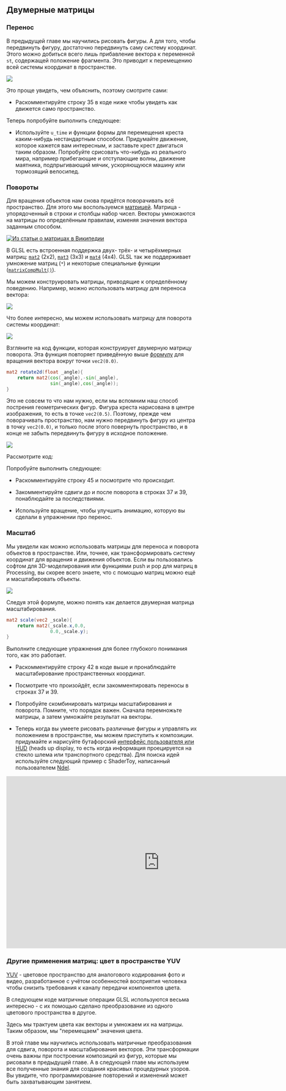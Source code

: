 ## Двумерные матрицы

<canvas id="custom" class="canvas" data-fragment-url="matrix.frag"  width="700px" height="200px"></canvas>

### Перенос

В предыдущей главе мы научились рисовать фигуры. А для того, чтобы передвинуть фигуру, достаточно передвинуть саму систему координат. Этого можно добиться всего лишь прибавление вектора к переменной ```st```, содержащей положение фрагмента. Это приводит к перемещению всей системы координат в пространстве.

![](translate.jpg)

Это проще увидеть, чем объяснить, поэтому смотрите сами:

* Раскомментируйте строку 35 в коде ниже чтобы увидеть как движется само пространство.

<div class="codeAndCanvas" data="cross-translate.frag"></div>

Теперь попробуйте выполнить следующее:

* Используйте ```u_time``` и функции формы для перемещения креста каким-нибудь нестандартным способом. Придумайте движение, которое кажется вам интересным, и заставьте крест двигаться таким образом. Попробуйте срисовать что-нибудь из реального мира, например прибегающие и отступающие волны, движение маятника, подпрыгивающий мячик, ускоряющуюся машину или тормозящий велосипед.

### Повороты

Для вращения объектов нам снова придётся поворачивать всё пространство. Для этого мы воспользуемся [матрицей](https://ru.wikipedia.org/wiki/%D0%9C%D0%B0%D1%82%D1%80%D0%B8%D1%86%D0%B0_(%D0%BC%D0%B0%D1%82%D0%B5%D0%BC%D0%B0%D1%82%D0%B8%D0%BA%D0%B0)). Матрица - упорядоченный в строки и столбцы набор чисел. Векторы умножаются на матрицы по определённым правилам, изменяя значения вектора заданным способом.

[![Из статьи о матрицах в Википедии](matrixes.png)](https://ru.wikipedia.org/wiki/%D0%9C%D0%B0%D1%82%D1%80%D0%B8%D1%86%D0%B0_(%D0%BC%D0%B0%D1%82%D0%B5%D0%BC%D0%B0%D1%82%D0%B8%D0%BA%D0%B0))

В GLSL есть встроенная поддержка двух- трёх- и четырёхмерных матриц: [```mat2```](../glossary/?search=mat2) (2x2), [```mat3```](../glossary/?search=mat3) (3x3) и [```mat4```](../glossary/?search=mat4) (4x4). GLSL так же поддерживает умножение матриц (```*```) и некоторые специальные функции ([```matrixCompMult()```](../glossary/?search=matrixCompMult)).

Мы можем конструировать матрицы, приводящие к определённому поведению. Например, можно использовать матрицу для переноса вектора:

![](3dtransmat.png)

Что более интересно, мы можем использовать матрицу для поворота системы координат:

![](rotmat.png)

Взгляните на код функции, которая конструирует двумерную матрицу поворота. Эта функция повторяет приведённую выше [формулу](http://en.wikipedia.org/wiki/Rotation_matrix) для вращения вектора вокруг точки ```vec2(0.0)```.

```glsl
mat2 rotate2d(float _angle){
    return mat2(cos(_angle),-sin(_angle),
                sin(_angle),cos(_angle));
}
```

Это не совсем то что нам нужно, если мы вспомним наш способ пострения геометрических фигур. Фигура креста нарисована в центре изображения, то есть в точке ```vec2(0.5)```. Поэтому, прежде чем поворачивать пространство, нам нужно передвинуть фигуру из центра в точку ```vec2(0.0)```, и только после этого повернуть пространство, и в конце не забыть передвинуть фигуру в исходное положение.

![](rotate.jpg)

Рассмотрите код:

<div class="codeAndCanvas" data="cross-rotate.frag"></div>

Попробуйте выполнить следующее:

* Раскомментируйте строку 45 и посмотрите что происходит.

* Закомментируйте сдвиги до и после поворота в строках 37 и 39, понаблюдайте за последствиями.

* Используйте вращение, чтобы улучшить анимацию, которую вы сделали в упражнении про перенос.

### Масштаб

Мы увидели как можно использовать матрицы для переноса и поворота объектов в пространстве. Или, точнее, как трансформировать систему координат для вращения и движения объектов. Если вы пользовались софтом для 3D-моделирования или функциями push и pop для матриц в Processing, вы скорее всего знаете, что с помощью матриц можно ещё и масштабировать объекты.

![](scale.png)

Следуя этой формуле, можно понять как делается двумерная матрица масштабирования.

```glsl
mat2 scale(vec2 _scale){
    return mat2(_scale.x,0.0,
                0.0,_scale.y);
}
```

<div class="codeAndCanvas" data="cross-scale.frag"></div>

Выполните следующие упражнения для более глубокого понимания того, как это работает.

* Раскомментируйте строку 42 в коде выше и пронаблюдайте масштабирование пространственных координат.

* Посмотрите что произойдёт, если закомментировать переносы в строках 37 и 39.

* Попробуйте скомбинировать матрицы масштабирования и поворота. Помните, что порядок важен. Сначала перемножьте матрицы, а затем умножайте результат на векторы.

* Теперь когда вы умеете рисовать различные фигуры и управлять их положением в пространстве, мы можем приступить к композиции. придумайте и нарисуйте бутафорский [интерфейс пользователя или HUD](https://www.pinterest.com/patriciogonzv/huds/) (heads up display, то есть когда информация проецируется на стекло шлема или транспортного средства). Для поиска идей используйте следующий пример с ShaderToy, написанный пользователем [Ndel](https://www.shadertoy.com/user/ndel).

<iframe width="800" height="450" frameborder="0" src="https://www.shadertoy.com/embed/4s2SRt?gui=true&t=10&paused=true" allowfullscreen></iframe>

### Другие применения матриц: цвет в пространстве YUV

[YUV](http://en.wikipedia.org/wiki/YUV) - цветовое пространство для аналогового кодирования фото и видео, разработанное с учётом особенностей восприятия человека чтобы снизить требования к каналу передачи компонентов цвета.

В следующем коде матричные операции GLSL используются весьма интересно - с их помощью сделано преобразование из одного цветового пространства в другое.

<div class="codeAndCanvas" data="yuv.frag"></div>

Здесь мы трактуем цвета как векторы и умножаем их на матрицы. Таким образом, мы "перемещаем" значения цвета.

В этой главе мы научились использовать матричные преобразования для сдвига, поворота и масштабирования векторов. Эти трансформации очень важны при построении композиций из фигур, которые мы рисовали в предыдущей главе. А в следующей главе мы используем все полученные знания для создания красивых процедурных узоров. Вы увидите, что программирование повторений и изменений может быть захватывающим занятием.
